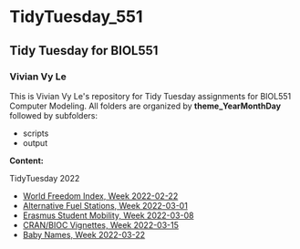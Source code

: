 # TidyTuesday_551
## Tidy Tuesday for BIOL551
###  Vivian Vy Le
This is Vivian Vy Le's repository for Tidy Tuesday assignments for BIOL551 Computer Modeling. 
All folders are organized by **theme_YearMonthDay** followed by subfolders:

* scripts
* output


**Content:**

TidyTuesday 2022

* [World Freedom Index, Week 2022-02-22](https://github.com/vivvle/TidyTuesday_551/tree/main/freedom_20220222)
* [Alternative Fuel Stations, Week 2022-03-01](https://github.com/vivvle/TidyTuesday_551/tree/main/fueling_stations_20220301)
* [Erasmus Student Mobility, Week 2022-03-08](https://github.com/vivvle/TidyTuesday_551/tree/main/student_mobility_20220308)
* [CRAN/BIOC Vignettes, Week 2022-03-15](https://github.com/vivvle/TidyTuesday_551/tree/main/vignettes_20220315)
* [Baby Names, Week 2022-03-22](https://github.com/vivvle/TidyTuesday_551/tree/main/babnames_20220322)
